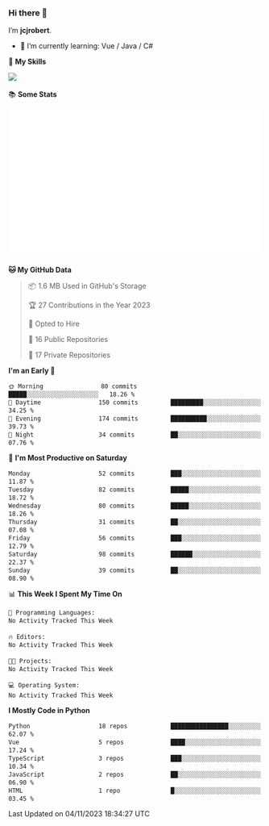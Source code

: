 ### Hi there 👋

I’m **jcjrobert**.

- 🌱 I’m currently learning: Vue / Java / C#

🌟 **My Skills**

![](https://img.shields.io/badge/-Python-3e74a2?style=flat-square&logo=Python&logoColor=fff)

📚 **Some Stats**

![](https://github.com/jcjrobert/github-stats/blob/master/generated/overview.svg)

<!--START_SECTION:waka-->
**🐱 My GitHub Data** 

> 📦 1.6 MB Used in GitHub's Storage 
 > 
> 🏆 27 Contributions in the Year 2023
 > 
> 💼 Opted to Hire
 > 
> 📜 16 Public Repositories 
 > 
> 🔑 17 Private Repositories 
 > 
**I'm an Early 🐤** 

```text
🌞 Morning                80 commits          █████░░░░░░░░░░░░░░░░░░░░   18.26 % 
🌆 Daytime                150 commits         █████████░░░░░░░░░░░░░░░░   34.25 % 
🌃 Evening                174 commits         ██████████░░░░░░░░░░░░░░░   39.73 % 
🌙 Night                  34 commits          ██░░░░░░░░░░░░░░░░░░░░░░░   07.76 % 
```
📅 **I'm Most Productive on Saturday** 

```text
Monday                   52 commits          ███░░░░░░░░░░░░░░░░░░░░░░   11.87 % 
Tuesday                  82 commits          █████░░░░░░░░░░░░░░░░░░░░   18.72 % 
Wednesday                80 commits          █████░░░░░░░░░░░░░░░░░░░░   18.26 % 
Thursday                 31 commits          ██░░░░░░░░░░░░░░░░░░░░░░░   07.08 % 
Friday                   56 commits          ███░░░░░░░░░░░░░░░░░░░░░░   12.79 % 
Saturday                 98 commits          ██████░░░░░░░░░░░░░░░░░░░   22.37 % 
Sunday                   39 commits          ██░░░░░░░░░░░░░░░░░░░░░░░   08.90 % 
```


📊 **This Week I Spent My Time On** 

```text
💬 Programming Languages: 
No Activity Tracked This Week

🔥 Editors: 
No Activity Tracked This Week

🐱‍💻 Projects: 
No Activity Tracked This Week

💻 Operating System: 
No Activity Tracked This Week
```

**I Mostly Code in Python** 

```text
Python                   18 repos            ████████████████░░░░░░░░░   62.07 % 
Vue                      5 repos             ████░░░░░░░░░░░░░░░░░░░░░   17.24 % 
TypeScript               3 repos             ███░░░░░░░░░░░░░░░░░░░░░░   10.34 % 
JavaScript               2 repos             ██░░░░░░░░░░░░░░░░░░░░░░░   06.90 % 
HTML                     1 repo              █░░░░░░░░░░░░░░░░░░░░░░░░   03.45 % 
```




 Last Updated on 04/11/2023 18:34:27 UTC
<!--END_SECTION:waka-->

